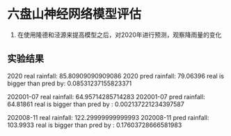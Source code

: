 # 六盘山神经网络模型评估
1. 在使用隆德和泾源来提高模型之后，对2020年进行预测，观察降雨量的变化


## 实验结果
2020 real rainfall:  85.80909090909086
2020 pred rainfall:  79.06396
real is bigger than pred by:  0.08531237155823371 

202001-07 real rainfall:  64.95714285714283
202001-07 pred rainfall:  64.81861
real is bigger than pred by : 0.002137221234397587 

202008-11 real rainfall:  122.29999999999993
202008-11 pred rainfall:  103.9933
real is bigger than pred by : 0.17603728666581983 